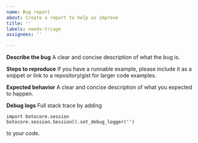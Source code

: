 ```yaml
---
name: Bug report
about: Create a report to help us improve
title: ''
labels: needs-triage
assignees: ''

---
```


**Describe the bug**
A clear and concise description of what the bug is.

**Steps to reproduce**
If you have a runnable example, please include it as a snippet or link to a repository/gist for larger code examples.

**Expected behavior**
A clear and concise description of what you expected to happen.

**Debug logs**
Full stack trace by adding 
```
import botocore.session
botocore.session.Session().set_debug_logger('')
```
to your code.
